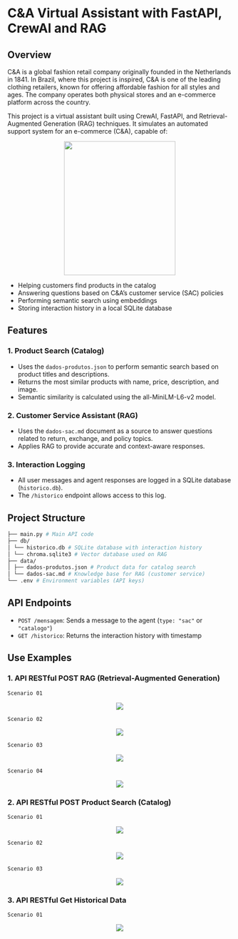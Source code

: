 # C&A Virtual Assistant with FastAPI, CrewAI and RAG

## Overview
C&A is a global fashion retail company originally founded in the Netherlands in 1841. In Brazil, where this project is inspired, C&A is one of the leading clothing retailers, known for offering affordable fashion for all styles and ages. The company operates both physical stores and an e-commerce platform across the country.

This project is a virtual assistant built using CrewAI, FastAPI, and Retrieval-Augmented Generation (RAG) techniques. It simulates an automated support system for an e-commerce (C&A), capable of:

<p align="center">
<img src="https://www.caruarushopping.com/wp-content/uploads/2019/09/cea.jpg" width=250 height=300>
</p>

- Helping customers find products in the catalog  
- Answering questions based on C&A’s customer service (SAC) policies  
- Performing semantic search using embeddings  
- Storing interaction history in a local SQLite database  

## Features

### 1. Product Search (Catalog)
- Uses the `dados-produtos.json` to perform semantic search based on product titles and descriptions.
- Returns the most similar products with name, price, description, and image.
- Semantic similarity is calculated using the all-MiniLM-L6-v2 model.

### 2. Customer Service Assistant (RAG)
- Uses the `dados-sac.md` document as a source to answer questions related to return, exchange, and policy topics.
- Applies RAG to provide accurate and context-aware responses.

### 3. Interaction Logging
- All user messages and agent responses are logged in a SQLite database (`historico.db`).
- The `/historico` endpoint allows access to this log.

## Project Structure
``` bash
├── main.py # Main API code
├── db/
│ └── historico.db # SQLite database with interaction history
│ └── chroma.sqlite3 # Vector database used on RAG
├── data/
│ ├── dados-produtos.json # Product data for catalog search
│ └── dados-sac.md # Knowledge base for RAG (customer service)
└── .env # Environment variables (API keys)
```

## API Endpoints

- `POST /mensagem`: Sends a message to the agent (`type: "sac"` or `"catalogo"`)
- `GET /historico`: Returns the interaction history with timestamp

## Use Examples

### 1. API RESTful POST RAG (Retrieval-Augmented Generation)
`Scenario 01`
<p align="center">
<img src="https://github.com/user-attachments/assets/109c72fe-8f81-4d36-99d9-5889baea00c7">
</p>

`Scenario 02`
<p align="center">
<img src="https://github.com/user-attachments/assets/26cfd95b-ca12-469c-804e-22f1aab58ecd">
</p>

`Scenario 03`
<p align="center">
<img src="https://github.com/user-attachments/assets/a4b3e130-463a-46b1-83cb-44265246d3d3">
</p>

`Scenario 04`
<p align="center">
<img src="https://github.com/user-attachments/assets/fbae98f4-6643-42c0-8ab5-9a671765ae67">
</p>

### 2. API RESTful POST Product Search (Catalog)
`Scenario 01`
<p align="center">
<img src="https://github.com/user-attachments/assets/715d078e-a803-43e9-8540-43d45e1746f5">
</p>

`Scenario 02`
<p align="center">
<img src="https://github.com/user-attachments/assets/a390ec3a-6d73-4bb0-958d-a6417bb9748a">
</p>

`Scenario 03`
<p align="center">
<img src="https://github.com/user-attachments/assets/bf993a44-8df4-4eab-b243-160bf43a6e9d">
</p>

### 3. API RESTful Get Historical Data
`Scenario 01`
<p align="center">
<img src="https://github.com/user-attachments/assets/66f552d7-cef8-4652-86b2-db6480768f01">
</p>
